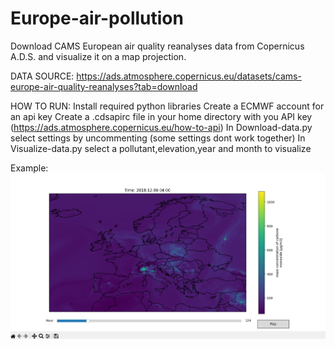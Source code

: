 # Europe-air-pollution
Download CAMS European air quality reanalyses data from Copernicus A.D.S. and visualize it on a map projection.

DATA SOURCE:
https://ads.atmosphere.copernicus.eu/datasets/cams-europe-air-quality-reanalyses?tab=download

HOW TO RUN:
Install required python libraries
Create a ECMWF account for an api key
Create a .cdsapirc file in your home directory with you API key (https://ads.atmosphere.copernicus.eu/how-to-api)
In Download-data.py select settings by uncommenting (some settings dont work together)
In Visualize-data.py select a pollutant,elevation,year and month to visualize

Example:
![example map](images/example_map.png)
